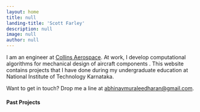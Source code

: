 ```yaml
---
layout: home
title: null
landing-title: 'Scott Farley'
description: null
image: null
author: null
---
```


I am an engineer at [Collins Aerospace](http://www.collinsaerospace.com). At work, I develop computational algorithms for mechanical design of aircraft components . This website contains projects that I have done during my undergraduate education at National Institute of Technology Karnataka.

Want to get in touch? Drop me a line at [abhinavmuraleedharan@gmail.com](mailto:abhinavmuraleedharan@gmail.com).


#### Past Projects
